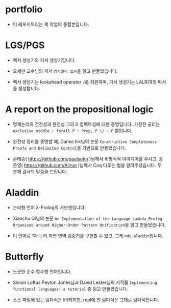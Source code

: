 # portfolio

- 이 레포지토리는 제 작업의 통합본입니다.

# LGS/PGS

- 렉서 생성기와 파서 생성기입니다.

- 오세만 교수님의 저서 `컴파일러 입문`을 읽고 만들었습니다.

- 렉서 생성기는 lookahead operator `/`를 지원하며, 파서 생성기는 LALR(1)의 파서를 생성합니다.

# A report on the propositional logic

- 명제논리의 건전성과 완전성 그리고 컴팩트성에 대한 증명입니다. 가정한 공리는 `exclusive_middle : forall P : Prop, P \/ ~ P` 뿐입니다.

- 완전성 정리를 증명할 때, Danko Ilik님의 논문 `Constructive Completeness Proofs and Delimited Control`을 기반으로 만들었습니다.

- 손태승( https://github.com/paulsohn )님께서 비형식적 아이디어를 주시고, 장준영( https://github.com/Ailrun )님께서 Coq 다루는 법을 알려주셨습니다. 두 분께 감사의 말씀을 드립니다.

# Aladdin

- 논리형 언어 λ-Prolog의 서브셋입니다.

- Xiaochu Qi님의 논문 `An Implementation of the Language Lambda Prolog Organized around Higher-Order Pattern Unification`을 읽고 만들었습니다.

- 이 언어로 1차 논리 자연 연역 검증기를 구현할 수 있고, 그게 `ndc.aladdin`입니다.

# Butterfly

- 느긋한 순수 함수형 언어입니다.

- Simon Loftus Peyton Jones님과 David Lester님의 저작물 `Implementing functional languages: a tutorial` 중 읽고 만들었습니다.

- 소스 파일에 있는 람다식은 lift되지만, repl에 친 람다식은 그대로 람다식입니다.
